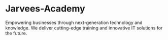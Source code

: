 # Jarvees-Academy
Empowering businesses through next-generation technology and knowledge. We deliver cutting-edge training and innovative IT solutions for the future.
